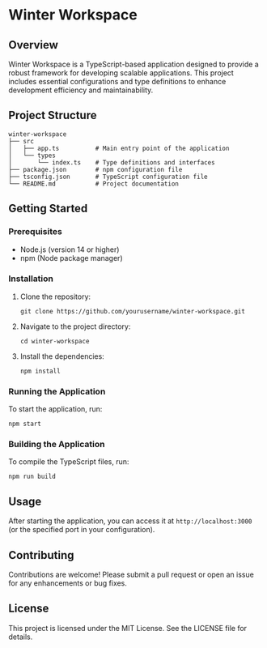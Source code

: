# Winter Workspace

## Overview
Winter Workspace is a TypeScript-based application designed to provide a robust framework for developing scalable applications. This project includes essential configurations and type definitions to enhance development efficiency and maintainability.

## Project Structure
```
winter-workspace
├── src
│   ├── app.ts          # Main entry point of the application
│   └── types
│       └── index.ts    # Type definitions and interfaces
├── package.json        # npm configuration file
├── tsconfig.json       # TypeScript configuration file
└── README.md           # Project documentation
```

## Getting Started

### Prerequisites
- Node.js (version 14 or higher)
- npm (Node package manager)

### Installation
1. Clone the repository:
   ```
   git clone https://github.com/yourusername/winter-workspace.git
   ```
2. Navigate to the project directory:
   ```
   cd winter-workspace
   ```
3. Install the dependencies:
   ```
   npm install
   ```

### Running the Application
To start the application, run:
```
npm start
```

### Building the Application
To compile the TypeScript files, run:
```
npm run build
```

## Usage
After starting the application, you can access it at `http://localhost:3000` (or the specified port in your configuration).

## Contributing
Contributions are welcome! Please submit a pull request or open an issue for any enhancements or bug fixes.

## License
This project is licensed under the MIT License. See the LICENSE file for details.